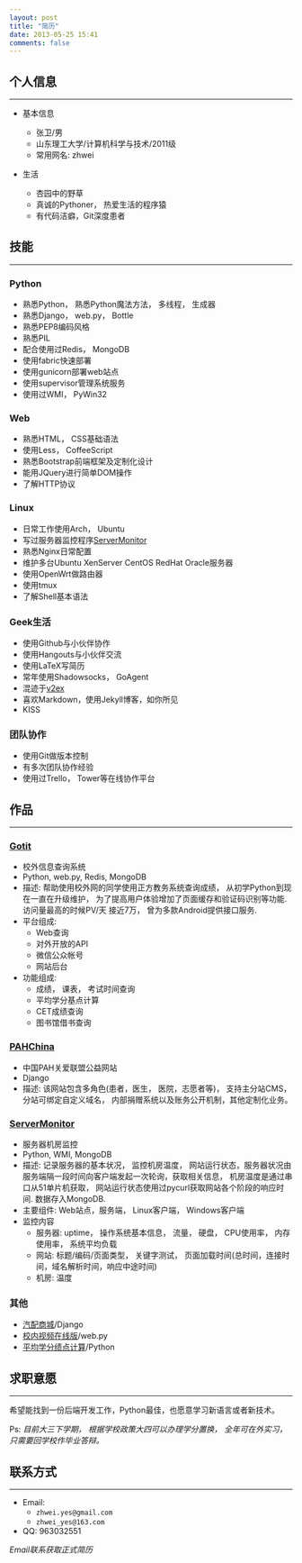 ```yaml
---
layout: post
title: "简历"
date: 2013-05-25 15:41
comments: false
---
```



## 个人信息
- - -

+ 基本信息
  - 张卫/男
  - 山东理工大学/计算机科学与技术/2011级
  - 常用网名: zhwei

+ 生活
  - 杏园中的野草
  - 真诚的Pythoner， 热爱生活的程序猿
  - 有代码洁癖，Git深度患者  


## 技能
- - -
### Python

  + 熟悉Python， 熟悉Python魔法方法， 多线程， 生成器
  + 熟悉Django， web.py， Bottle
  + 熟悉PEP8编码风格
  + 熟悉PIL
  + 配合使用过Redis， MongoDB
  + 使用fabric快速部署
  + 使用gunicorn部署web站点
  + 使用supervisor管理系统服务
  + 使用过WMI， PyWin32

### Web

  + 熟悉HTML， CSS基础语法
  + 使用Less， CoffeeScript
  + 熟悉Bootstrap前端框架及定制化设计
  + 能用JQuery进行简单DOM操作
  + 了解HTTP协议


### Linux

  + 日常工作使用Arch， Ubuntu
  + 写过服务器监控程序[ServerMonitor](http://git.oschina.net/zhwei/ServerMonitor)
  + 熟悉Nginx日常配置
  + 维护多台Ubuntu XenServer CentOS RedHat Oracle服务器
  + 使用OpenWrt做路由器
  + 使用tmux
  + 了解Shell基本语法

### Geek生活

  + 使用Github与小伙伴协作
  + 使用Hangouts与小伙伴交流
  + 使用LaTeX写简历
  + 常年使用Shadowsocks， GoAgent
  + 混迹于[v2ex](https://v2ex.com/member/zhwei)
  + 喜欢Markdown，使用Jekyll博客，如你所见
  + KISS

### 团队协作

  + 使用Git做版本控制
  + 有多次团队协作经验
  + 使用过Trello， Tower等在线协作平台

  
## 作品
- - -

### [Gotit](https://github.com/zhwei/gotit)

  + 校外信息查询系统
  + Python, web.py, Redis, MongoDB
  + 描述: 帮助使用校外网的同学使用正方教务系统查询成绩， 从初学Python到现在一直在升级维护， 为了提高用户体验增加了页面缓存和验证码识别等功能. 访问量最高的时候PV/天 接近7万， 曾为多款Android提供接口服务.
  + 平台组成: 
    - Web查询
    - 对外开放的API
    - 微信公众帐号
    - 网站后台
  + 功能组成:
    - 成绩， 课表， 考试时间查询
    - 平均学分基点计算
    - CET成绩查询
    - 图书馆借书查询

### [PAHChina](http://pah.zhangweide.cn/)
  + 中国PAH关爱联盟公益网站
  + Django
  + 描述: 该网站包含多角色(患者，医生， 医院，志愿者等)， 支持主分站CMS， 分站可绑定自定义域名， 内部捐赠系统以及账务公开机制，其他定制化业务。

### [ServerMonitor](http://git.oschina.net/zhwei/ServerMonitor)

  + 服务器机房监控
  + Python, WMI, MongoDB
  + 描述: 记录服务器的基本状况， 监控机房温度， 网站运行状态，服务器状况由服务端隔一段时间向客户端发起一次轮询，获取相关信息， 机房温度是通过串口从51单片机获取， 网站运行状态使用过pycurl获取网站各个阶段的响应时间. 数据存入MongoDB.
  + 主要组件: Web站点，服务端， Linux客户端， Windows客户端
  + 监控内容
    - 服务器: uptime， 操作系统基本信息， 流量， 硬盘， CPU使用率， 内存使用率， 系统平均负载
    - 网站: 标题/编码/页面类型， 关键字测试， 页面加载时间(总时间，连接时间，域名解析时间，响应中途时间)
    - 机房: 温度

### 其他

  + [汽配商城](http://git.oschina.net/zhwei/qipei)/Django
  + [校内视频在线版](https://github.com/zhwei/sdut-cumpus-video)/web.py
  + [平均学分绩点计算](https://gist.github.com/zhwei/88ff04a6cc7f7dabdfaa)/Python

## 求职意愿
- - -

希望能找到一份后端开发工作，Python最佳，也愿意学习新语言或者新技术。

Ps: _目前大三下学期， 根据学校政策大四可以办理学分置换， 全年可在外实习，只需要回学校作毕业答辩。_

## 联系方式
- - -

+ Email: 
  - `zhwei.yes@gmail.com`
  - `zhwei_yes@163.com`
+ QQ: 963032551

_Email联系获取正式简历_
